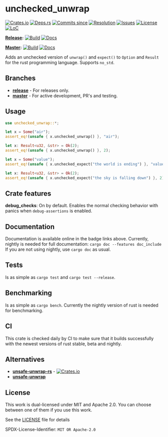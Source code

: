 # unchecked_unwrap

[![Crates.io](https://img.shields.io/crates/v/unchecked_unwrap.svg)](https://crates.io/crates/unchecked_unwrap/)
[![Deps.rs](https://deps.rs/repo/github/daxpedda/unchecked_unwrap/status.svg)](https://deps.rs/repo/github/daxpedda/unchecked_unwrap)
[![Commits since](https://img.shields.io/github/commits-since/daxpedda/unchecked_unwrap/latest.svg)](https://github.com/daxpedda/unchecked_unwrap/releases/latest/)
[![Resolution](http://isitmaintained.com/badge/resolution/daxpedda/unchecked_unwrap.svg)](http://isitmaintained.com/project/daxpedda/unchecked_unwrap)
[![Issues](http://isitmaintained.com/badge/open/daxpedda/unchecked_unwrap.svg)](http://isitmaintained.com/project/daxpedda/unchecked_unwrap)
[![License](https://img.shields.io/crates/l/unchecked_unwrap.svg)](https://github.com/daxpedda/unchecked_unwrap/blob/master/LICENSE)
[![LoC](https://tokei.rs/b1/github/daxpedda/unchecked_unwrap/)](https://github.com/daxpedda/unchecked_unwrap/)

**[Release](https://github.com/daxpedda/unchecked_unwrap/tree/release/):**
[![Build](https://img.shields.io/travis/daxpedda/unchecked_unwrap/release.svg?label=build:%20release)](https://travis-ci.org/daxpedda/unchecked_unwrap/branches/)
[![Docs](https://docs.rs/unchecked_unwrap/badge.svg)](https://docs.rs/unchecked_unwrap/)

**[Master](https://github.com/daxpedda/unchecked_unwrap/):**
[![Build](https://img.shields.io/travis/daxpedda/unchecked_unwrap/master.svg?label=build:%20master)](https://travis-ci.org/daxpedda/unchecked_unwrap/branches/)
[![Docs](https://daxpedda.github.io/unchecked_unwrap/master/doc/badge.svg)](https://daxpedda.github.io/unchecked_unwrap/master/doc/index.html)

Adds an unchecked version of `unwrap()` and `expect()` to `Option` and `Result` for the rust programming language.
Supports `no_std`.

## Branches

* **[release](https://github.com/daxpedda/unchecked_unwrap/tree/release/)** - For releases only.
* **[master](https://github.com/daxpedda/unchecked_unwrap/)** - For active development, PR's and testing.

## Usage

```rust
use unchecked_unwrap::*;

let x = Some("air");
assert_eq!(unsafe { x.unchecked_unwrap() }, "air");

let x: Result<u32, &str> = Ok(2);
assert_eq!(unsafe { x.unchecked_unwrap() }, 2);

let x = Some("value");
assert_eq!(unsafe { x.unchecked_expect("the world is ending") }, "value");

let x: Result<u32, &str> = Ok(2);
assert_eq!(unsafe { x.unchecked_expect("the sky is falling down") }, 2);
```

## Crate features

**debug_checks**: On by default. Enables the normal checking behavior with panics when `debug-assertions` is enabled.

## Documentation

Documentation is available online in the badge links above.
Currently, nightly is needed for full documentation: `cargo doc --features doc_include`
If you are not using nightly, use `cargo doc` as usual.

## Tests

Is as simple as `cargo test` and `cargo test --release`.

## Benchmarking

Is as simple as `cargo bench`.
Currently the nightly version of rust is needed for benchmarking.

## CI

This crate is checked daily by CI to make sure that it builds successfully with the newest versions of rust stable, beta and nightly.

## Alternatives

* **[unsafe-unwrap-rs](https://github.com/nvzqz/unsafe-unwrap-rs/)** - [![Crates.io](https://img.shields.io/crates/v/unsafe-unwrap.svg)](https://crates.io/crates/unsafe-unwrap/)
* **[unsafe-unwrap](https://github.com/Vurich/unsafe-unwrap/)**

## License

This work is dual-licensed under MIT and Apache 2.0.
You can choose between one of them if you use this work.

See the [LICENSE](https://github.com/daxpedda/unchecked_unwrap/blob/master/LICENSE) file for details

SPDX-License-Identifier: `MIT OR Apache-2.0`
